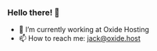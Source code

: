 ### Hello there! 👋

- 🔭 I’m currently working at Oxide Hosting
- 📫 How to reach me: jack@oxide.host
